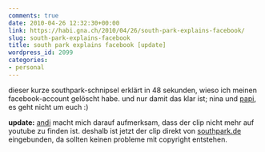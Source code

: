 ```yaml
---
comments: true
date: 2010-04-26 12:32:30+00:00
link: https://habi.gna.ch/2010/04/26/south-park-explains-facebook/
slug: south-park-explains-facebook
title: south park explains facebook [update]
wordpress_id: 2099
categories:
- personal
---
```




dieser kurze southpark-schnipsel erklärt in 48 sekunden, wieso ich meinen facebook-account gelöscht habe.
und nur damit das klar ist; nina und [papi](http://www.facebook.com/people/Daniel-Haberthür/1453782914), es geht nicht um euch :)

**update:** [andi](https://habi.gna.ch/2010/04/26/south-park-explains-facebook/#comment-13305) macht mich darauf aufmerksam, dass der clip nicht mehr auf youtube zu finden ist. deshalb ist jetzt der clip direkt von [southpark.de](http://www.southpark.de/) eingebunden, da sollten keinen probleme mit copyright entstehen.

